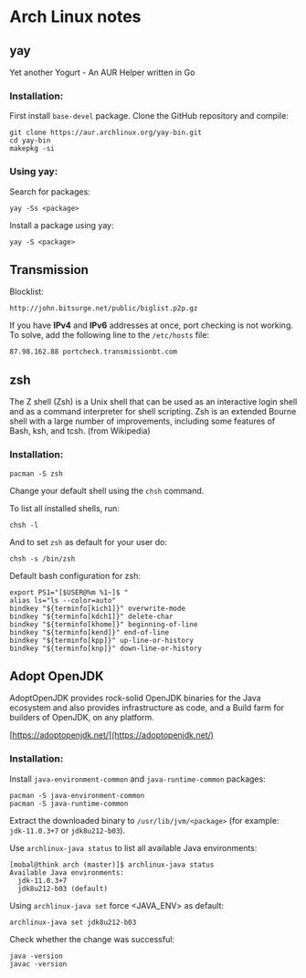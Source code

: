 
# Arch Linux notes

## yay

Yet another Yogurt - An AUR Helper written in Go

### Installation:

First install ```base-devel``` package. Clone the GitHub repository and compile:

```
git clone https://aur.archlinux.org/yay-bin.git
cd yay-bin
makepkg -si
```

### Using yay:

Search for packages:

```
yay -Ss <package>
```

Install a package using yay:

```
yay -S <package>
```

## Transmission

Blocklist:

```console
http://john.bitsurge.net/public/biglist.p2p.gz
```

If you have **IPv4** and **IPv6** addresses at once, port checking is not working. To solve, add the following line to the ```/etc/hosts``` file:

```console
87.98.162.88 portcheck.transmissionbt.com
```

## zsh

The Z shell (Zsh) is a Unix shell that can be used as an interactive login shell and as a command interpreter 
for shell scripting. Zsh is an extended Bourne shell with a large number of improvements, including some 
features of Bash, ksh, and tcsh. (from Wikipedia)

### Installation:

```
pacman -S zsh
```

Change your default shell using the ```chsh``` command.

To list all installed shells, run:

```
chsh -l
```

And to set ```zsh``` as default for your user do:

```
chsh -s /bin/zsh
```

Default bash configuration for zsh:

```
export PS1="[$USER@%m %1~]$ "
alias ls="ls --color=auto"
bindkey "${terminfo[kich1]}" overwrite-mode
bindkey "${terminfo[kdch1]}" delete-char
bindkey "${terminfo[khome]}" beginning-of-line
bindkey "${terminfo[kend]}" end-of-line
bindkey "${terminfo[kpp]}" up-line-or-history
bindkey "${terminfo[knp]}" down-line-or-history
```

## Adopt OpenJDK

AdoptOpenJDK provides rock-solid OpenJDK binaries for the Java ecosystem and also provides infrastructure as code, and a Build farm for builders of OpenJDK, on any platform.

[https://adoptopenjdk.net/](https://adoptopenjdk.net/)

### Installation:

Install ```java-environment-common``` and ```java-runtime-common``` packages:

```
pacman -S java-environment-common
pacman -S java-runtime-common
```

Extract the downloaded binary to ```/usr/lib/jvm/<package>``` (for example: ```jdk-11.0.3+7``` or ```jdk8u212-b03```).

Use ```archlinux-java status``` to list all available Java environments:

```
[mobal@think arch (master)]$ archlinux-java status
Available Java environments:
  jdk-11.0.3+7
  jdk8u212-b03 (default)
```

Using ```archlinux-java set``` force <JAVA_ENV> as default:

```
archlinux-java set jdk8u212-b03
```

Check whether the change was successful:

```
java -version
javac -version
```

